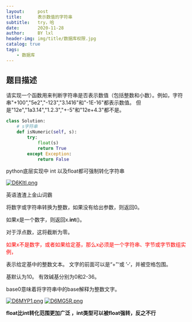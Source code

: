 ```yaml
---
layout:     post
title:      表示数值的字符串
subtitle:   try，哈
date:       2020-11-28
author:     BY lxl
header-img: img/title/数据库权限.jpg
catalog: true
tags:
    - 数据库
---
```


<style>
    oooo{
        color:red;
    }
</style>



<script src="https://eqcn.ajz.miesnfu.com/wp-content/plugins/wp-3d-pony/live2dw/lib/L2Dwidget.min.js"></script>

  <!--小帅哥：     https://unpkg.com/live2d-widget-model-chitose@1.0.5/assets/chitose.model.json-->
  <!--萌娘：       https://unpkg.com/live2d-widget-model-shizuku@1.0.5/assets/shizuku.model.json-->
  <!--小可爱（女）：https://unpkg.com/live2d-widget-model-koharu@1.0.5/assets/koharu.model.json-->
  <!--小可爱（男）：https://unpkg.com/live2d-widget-model-haruto@1.0.5/assets/haruto.model.json-->
  <!--初音：https://unpkg.com/live2d-widget-model-miku@1.0.5/assets/miku.model.json-->
   <!-- 上边的不同链接显示的是不同的小人，这个可以根据需要来选择 下边的初始化部分，可以修改宽高来修改小人的大小，或者是鼠标移动到小人上的透明度，也可以修改小人在页面出现的位置。 -->

  <script>
    /*https://unpkg.com/live2d-widget-model-shizuku@1.0.5/assets/shizuku.model.json*/
    L2Dwidget.init({ "model": { jsonPath:
          "https://unpkg.com/live2d-widget-model-koharu@1.0.5/assets/koharu.model.json",
        "scale": 1 }, "display": { "position": "right", "width": 110, "height": 150,
        "hOffset": 0, "vOffset": -20 }, "mobile": { "show": true, "scale": 0.5 },
      "react": { "opacityDefault": 0.8, "opacityOnHover": 0.1 } });
  </script>

## 题目描述

请实现一个函数用来判断字符串是否表示数值（包括整数和小数）。例如，字符串"+100","5e2","-123","3.1416"和"-1E-16"都表示数值。 但是"12e","1a3.14","1.2.3","+-5"和"12e+4.3"都不是。

```python
class Solution:
    # s字符串
    def isNumeric(self, s):
        try:
            float(s)
            return True
        except Exception:
            return False
```

python底层实现中 int 以及float都可强制转化字符串

[![D6KltI.png](https://s3.ax1x.com/2020/11/28/D6KltI.png)](https://imgchr.com/i/D6KltI)

英语渣渣上金山词霸

将数字或字符串转换为整数，如果没有给出参数，则返回0。 

如果x是一个数字，则返回x.__int__()。 

对于浮点数，这将截断为零。                    

<oooo>如果x不是数字，或者如果给定基，那么x必须是一个字符串、字节或字节数组实例，

表示给定基中的整数文本。 文字的前面可以是“+”‘或 ’-‘，并被空格包围。</oooo>

 基默认为10。 有效碱基分别为0和2-36。           

base0意味着将字符串中的base解释为整数文字。

[![D6MYP1.png](https://s3.ax1x.com/2020/11/28/D6MYP1.png)](https://imgchr.com/i/D6MYP1)
[![D6MG5R.png](https://s3.ax1x.com/2020/11/28/D6MG5R.png)](https://imgchr.com/i/D6MG5R)

<b>float比int转化范围更加广泛 ，int类型可以被float强转，反之不行</b>